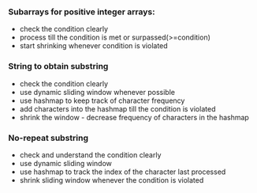 ### Subarrays for positive integer arrays: 
- check the condition clearly
- process till the condition is met or surpassed(>=condition)
- start shrinking whenever condition is violated

### String to obtain substring 
- check the condition clearly
- use dynamic sliding window whenever possible
- use hashmap to keep track of character frequency
- add characters into the hashmap till the condition is violated
-  shrink the window - decrease frequency of characters in the hashmap

### No-repeat substring
- check and understand the condition clearly
- use dynamic sliding window
- use hashmap to track the index of the character last processed
- shrink sliding window whenever the condition is violated